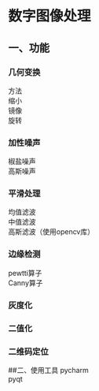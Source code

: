 # 数字图像处理
## 一、功能
### 几何变换
方法  
缩小  
镜像  
旋转  
### 加性噪声
椒盐噪声  
高斯噪声  
### 平滑处理
均值滤波  
中值滤波  
高斯滤波（使用opencv库）  
### 边缘检测 
pewtti算子  
Canny算子  
### 灰度化
### 二值化
### 二维码定位

##二、使用工具
pycharm  
pyqt  



